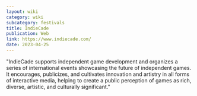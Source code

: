 ```yaml
---
layout: wiki
category: wiki
subcategory: festivals
title: IndieCade
publication: Web
link: https://www.indiecade.com/
date: 2023-04-25
---
```


"IndieCade supports independent game development and organizes a series of international events showcasing the future of independent games. It encourages, publicizes, and cultivates innovation and artistry in all forms of interactive media, helping to create a public perception of games as rich, diverse, artistic, and culturally significant."
